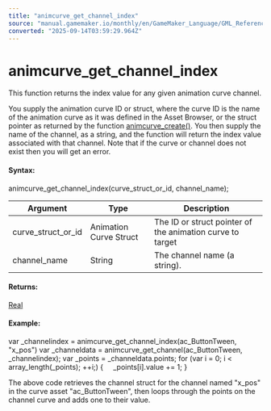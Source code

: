 ```yaml
---
title: "animcurve_get_channel_index"
source: "manual.gamemaker.io/monthly/en/GameMaker_Language/GML_Reference/Asset_Management/Animation_Curves/animcurve_get_channel_index.htm"
converted: "2025-09-14T03:59:29.964Z"
---
```


# animcurve\_get\_channel\_index

This function returns the index value for any given animation curve channel.

You supply the animation curve ID or struct, where the curve ID is the name of the animation curve as it was defined in the Asset Browser, or the struct pointer as returned by the function [animcurve\_create()](animcurve_create.md). You then supply the name of the channel, as a string, and the function will return the index value associated with that channel. Note that if the curve or channel does not exist then you will get an error.

#### Syntax:

animcurve\_get\_channel\_index(curve\_struct\_or\_id, channel\_name);

| Argument | Type | Description |
| --- | --- | --- |
| curve_struct_or_id | Animation Curve Struct | The ID or struct pointer of the animation curve to target |
| channel_name | String | The channel name (a string). |

#### Returns:

[Real](../../../GML_Overview/Data_Types.md)

#### Example:

var \_channelindex = animcurve\_get\_channel\_index(ac\_ButtonTween, "x\_pos")
var \_channeldata = animcurve\_get\_channel(ac\_ButtonTween, \_channelindex);
var \_points = \_channeldata.points;
for (var i = 0; i < array\_length(\_points); ++i;)
{
    \_points\[i\].value += 1;
}

The above code retrieves the channel struct for the channel named "x\_pos" in the curve asset "ac\_ButtonTween", then loops through the points on the channel curve and adds one to their value.